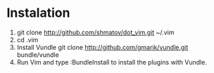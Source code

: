 Instalation
===============================
1. git clone http://github.com/shmatov/dot_vim.git ~/.vim
2. cd .vim
3. Install Vundle git clone http://github.com/gmarik/vundle.git bundle/vundle
4. Run Vim and type :BundleInstall to install the plugins with Vundle.
